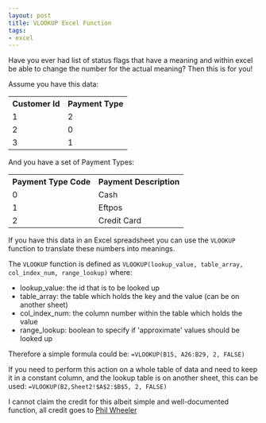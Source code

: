 ```yaml
---
layout: post
title: VLOOKUP Excel Function
tags:
- excel
---
```

Have you ever had list of status flags that have a meaning and within excel be able to change the number for the actual meaning?  Then this is for you!

Assume you have this data:

<table>
  <tr>
    <th>Customer Id </th>
    <th>Payment Type </th>
  </tr>
  <tr>
    <td>1</td>
    <td>2</td>
  </tr>
  <tr>
    <td>2</td>
    <td>0</td>
  </tr>
  <tr>
    <td>3</td>
    <td>1</td>
  </tr>
</table>

And you have a set of Payment Types:

<table>
  <tr>
    <th>Payment Type Code </th>
    <th>Payment Description </th>
  </tr>
  <tr>
    <td>0</td>
    <td>Cash</td>
  </tr>
  <tr>
    <td>1</td>
    <td>Eftpos</td>
  </tr>
  <tr>
    <td>2</td>
    <td>Credit Card</td>
  </tr>
</table>


If you have this data in an Excel spreadsheet you can use the `VLOOKUP` function to translate these numbers into meanings.  

The `VLOOKUP` function is defined as `VLOOKUP(lookup_value, table_array, col_index_num, range_lookup)` where:

* lookup_value: the id that is to be looked up
* table_array: the table which holds the key and the value (can be on another sheet)
* col_index_num: the column number within the table which holds the value
* range_lookup: boolean to specify if 'approximate' values should be looked up

Therefore a simple formula could be: `=VLOOKUP(B15, A26:B29, 2, FALSE)`

If you need to perform this action on a whole table of data and need to keep it in a constant column, and the lookup table is on another sheet, this can be used: `=VLOOKUP(B2,Sheet2!$A$2:$B$5, 2, FALSE)`

I cannot claim the credit for this albeit simple and well-documented function, all credit goes to [Phil Wheeler](http://wheeler.kiwi.nz)
